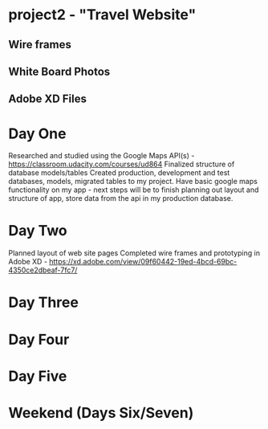 # project2 - "Travel Website"

## Wire frames
## White Board Photos

## Adobe XD Files

# Day One
Researched and studied using the Google Maps API(s) - https://classroom.udacity.com/courses/ud864
Finalized structure of database models/tables
Created production, development and test databases, models, migrated tables to my project.
Have basic google maps functionality on my app - next steps will be to finish planning out layout and structure of app, store data from the api in my production database.

# Day Two
Planned layout of web site pages
Completed wire frames and prototyping in Adobe XD - https://xd.adobe.com/view/09f60442-19ed-4bcd-69bc-4350ce2dbeaf-7fc7/

# Day Three

# Day Four

# Day Five

# Weekend (Days Six/Seven)
